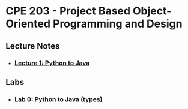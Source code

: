 # CPE 203 - Project Based Object-Oriented Programming and Design

## Lecture Notes
- ### [Lecture 1: Python to Java](./a_PythontoJava.md)

## Labs
- ### [Lab 0: Python to Java (types)](Lab0)